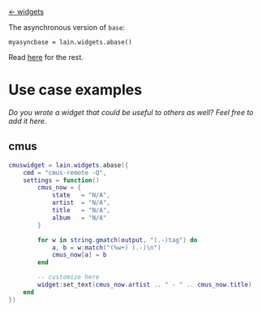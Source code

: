 [<- widgets](https://github.com/copycat-killer/lain/wiki/Widgets)

The asynchronous version of `base`:

	myasyncbase = lain.widgets.abase()

Read [here](https://github.com/copycat-killer/lain/wiki/base) for the rest.

Use case examples
========
*Do you wrote a widget that could be useful to others as well? Feel free to add it here.*

cmus
----

```lua
cmuswidget = lain.widgets.abase({
    cmd = "cmus-remote -Q",
    settings = function()
        cmus_now = {
            state   = "N/A",
            artist  = "N/A",
            title   = "N/A",
            album   = "N/A"
        }

        for w in string.gmatch(output, "(.-)tag") do
            a, b = w:match("(%w+) (.-)\n")
            cmus_now[a] = b
        end

        -- customize here
        widget:set_text(cmus_now.artist .. " - " .. cmus_now.title)
    end
})
```
